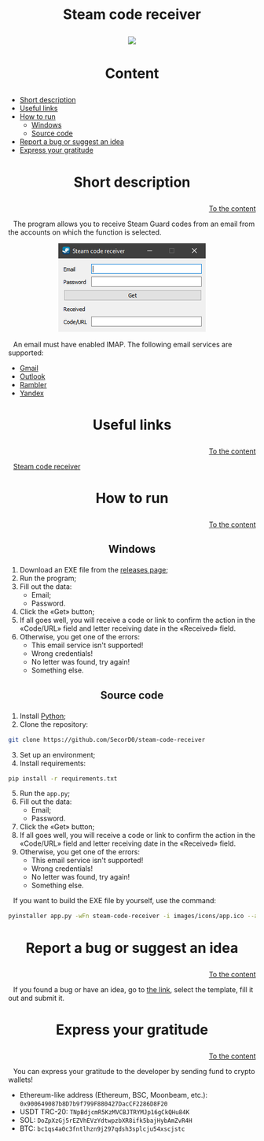 <h1><p align="center">Steam code receiver</p></h1>

<p align="center"><img src="images/icons/app.ico" width="400"></p>



<h1><p align="center">Content</p></h1>

- [Short description](#Short-description)
- [Useful links](#Useful-links)
- [How to run](#How-to-run)
    - [Windows](#Windows)
    - [Source code](#Source-code)
- [Report a bug or suggest an idea](#Report-a-bug-or-suggest-an-idea)
- [Express your gratitude](#Express-your-gratitude)



<h1><p align="center">Short description</p></h1>
<p align="right"><a href="#Content">To the content</a></p>

⠀The program allows you to receive Steam Guard codes from an email from the accounts on which the function is selected.

<p align="center"><img src="images/github/interface.png"></p>

⠀An email must have enabled IMAP. The following email services are supported:
- [Gmail](https://www.gmail.com/)
- [Outlook](https://outlook.live.com/)
- [Rambler](https://mail.rambler.ru/)
- [Yandex](https://mail.yandex.ru/)



<h1><p align="center">Useful links</p></h1>
<p align="right"><a href="#Content">To the content</a></p>

⠀[Steam code receiver](https://github.com/SecorD0/steam-code-receiver)



<h1><p align="center">How to run</p></h1>
<p align="right"><a href="#Content">To the content</a></p>


<h2><p align="center">Windows</p></h2>

1. Download an EXE file from the [releases page](https://github.com/SecorD0/steam-code-receiver/releases); 
2. Run the program; 
3. Fill out the data:
   - Email;
   - Password.
4. Click the «Get» button;
5. If all goes well, you will receive a code or link to confirm the action in the «Code/URL» field and letter receiving date in the «Received» field.
6. Otherwise, you get one of the errors:
   - This email service isn't supported!
   - Wrong credentials!
   - No letter was found, try again!
   - Something else.

<h2><p align="center">Source code</p></h2>

1. Install [Python](https://www.python.org/downloads/);
2. Clone the repository:
```sh
git clone https://github.com/SecorD0/steam-code-receiver
```
3. Set up an environment;
4. Install requirements:
```sh
pip install -r requirements.txt
```
5. Run the `app.py`;
6. Fill out the data:
   - Email;
   - Password.
7. Click the «Get» button;
8. If all goes well, you will receive a code or link to confirm the action in the «Code/URL» field and letter receiving date in the «Received» field.
9. Otherwise, you get one of the errors:
   - This email service isn't supported!
   - Wrong credentials!
   - No letter was found, try again!
   - Something else.

⠀If you want to build the EXE file by yourself, use the command:
```sh
pyinstaller app.py -wFn steam-code-receiver -i images/icons/app.ico --add-binary "images/icons;images/icons"
```



<h1><p align="center">Report a bug or suggest an idea</p></h1>
<p align="right"><a href="#Content">To the content</a></p>

⠀If you found a bug or have an idea, go to [the link](https://github.com/SecorD0/steam-code-receiver/issues/new/choose), select the template, fill it out and submit it.



<h1><p align="center">Express your gratitude</p></h1>
<p align="right"><a href="#Content">To the content</a></p>

⠀You can express your gratitude to the developer by sending fund to crypto wallets!
- Ethereum-like address (Ethereum, BSC, Moonbeam, etc.): `0x900649087b8D7b9f799F880427DacCF2286D8F20`
- USDT TRC-20: `TNpBdjcmR5KzMVCBJTRYMJp16gCkQHu84K`
- SOL: `DoZpXzGj5rEZVhEVzYdtwpzbXR8ifk5bajHybAmZvR4H`
- BTC: `bc1qs4a0c3fntlhzn9j297qdsh3splcju54xscjstc`